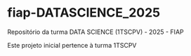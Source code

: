 # fiap-DATASCIENCE_2025

Repositório da turma DATA SCIENCE (1TSCPV) - 2025 - FIAP

Este projeto inicial pertence à turma 1TSCPV
